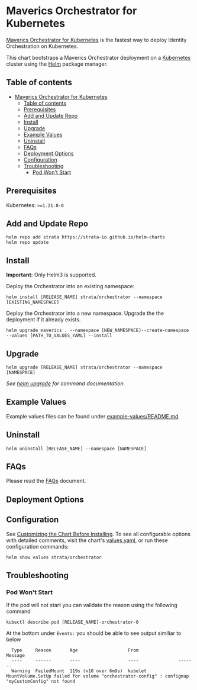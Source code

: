 # Maverics Orchestrator for Kubernetes

[Maverics Orchestrator for Kubernetes](https://strata-io.github.io/helm-charts) is
the fastest way to deploy Identity Orchestration on Kubernetes.

This chart bootstraps a Maverics Orchestrator deployment on a
[Kubernetes](http://kubernetes.io) cluster using the [Helm](https://helm.sh) package
manager.

## Table of contents

- [Maverics Orchestrator for Kubernetes](#maverics-orchestrator-for-kubernetes)
  - [Table of contents](#table-of-contents)
  - [Prerequisites](#prerequisites)
  - [Add and Update Repo](#add-and-update-repo)
  - [Install](#install)
  - [Upgrade](#upgrade)
  - [Example Values](#example-values)
  - [Uninstall](#uninstall)
  - [FAQs](#faqs)
  - [Deployment Options](#deployment-options)
  - [Configuration](#configuration)
  - [Troubleshooting](#troubleshooting)
    - [Pod Won't Start](#pod-wont-start)

## Prerequisites

Kubernetes: `>=1.21.0-0`

## Add and Update Repo

```console
helm repo add strata https://strata-io.github.io/helm-charts
helm repo update
```

## Install

**Important:** Only Helm3 is supported.

Deploy the Orchestrator into an existing namespace:
```console
helm install [RELEASE_NAME] strata/orchestrator --namespace [EXISTING_NAMESPACE]
```

Deploy the Orchestrator into a new namespace. Upgrade the the deployment if it
already exists.
```console
helm upgrade maverics . --namespace [NEW_NAMESPACE]--create-namespace --values [PATH_TO_VALUES_YAML] --install
```

## Upgrade
```console
helm upgrade [RELEASE_NAME] strata/orchestrator --namespace [NAMESPACE]
```

_See [helm upgrade](https://helm.sh/docs/helm/helm_upgrade/) for command documentation._

## Example Values

Example values files can be found under [example-values/README.md](example-values/README.md).

## Uninstall
```console
helm uninstall [RELEASE_NAME] --namespace [NAMESPACE]
```

## FAQs

Please read the
[FAQs](./FAQs.md)
document.

## Deployment Options

## Configuration

See [Customizing the Chart Before Installing](https://helm.sh/docs/intro/using_helm/#customizing-the-chart-before-installing). To see all configurable options with detailed comments, visit the chart's [values.yaml](./values.yaml), or run these configuration commands:

```console
helm show values strata/orchestrator
```

## Troubleshooting
### Pod Won't Start
If the pod will not start you can validate the reason using the following command
```console
kubectl describe pod [RELEASE_NAME]-orchestrator-0 
```

At the bottom under `Events:` you should be able to see output similiar to below
```console
  Type     Reason       Age                   From               Message
  ----     ------       ----                  ----               -------
  Warning  FailedMount  119s (x10 over 6m9s)  kubelet            MountVolume.SetUp failed for volume "orchestrator-config" : configmap "myCustomConfig" not found
```